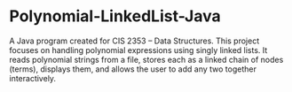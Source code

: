 # Polynomial-LinkedList-Java
A Java program created for CIS 2353 – Data Structures. This project focuses on handling polynomial expressions using singly linked lists. It reads polynomial strings from a file, stores each as a linked chain of nodes (terms), displays them, and allows the user to add any two together interactively.
